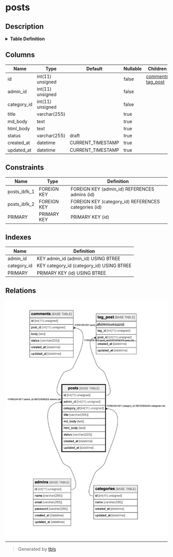 # posts

## Description

<details>
<summary><strong>Table Definition</strong></summary>

```sql
CREATE TABLE `posts` (
  `id` int(11) unsigned NOT NULL AUTO_INCREMENT,
  `admin_id` int(11) unsigned NOT NULL,
  `category_id` int(11) unsigned NOT NULL,
  `title` varchar(255) DEFAULT NULL,
  `md_body` text,
  `html_body` text,
  `status` varchar(255) DEFAULT 'draft',
  `created_at` datetime DEFAULT CURRENT_TIMESTAMP ON UPDATE CURRENT_TIMESTAMP,
  `updated_at` datetime DEFAULT CURRENT_TIMESTAMP ON UPDATE CURRENT_TIMESTAMP,
  PRIMARY KEY (`id`),
  KEY `admin_id` (`admin_id`),
  KEY `category_id` (`category_id`),
  CONSTRAINT `posts_ibfk_1` FOREIGN KEY (`admin_id`) REFERENCES `admins` (`id`),
  CONSTRAINT `posts_ibfk_2` FOREIGN KEY (`category_id`) REFERENCES `categories` (`id`)
) ENGINE=InnoDB AUTO_INCREMENT=1048567 DEFAULT CHARSET=utf8
```

</details>

## Columns

| Name        | Type             | Default           | Nullable | Children                                        | Parents                     | Comment |
| ----------- | ---------------- | ----------------- | -------- | ----------------------------------------------- | --------------------------- | ------- |
| id          | int(11) unsigned |                   | false    | [comments](comments.md) [tag_post](tag_post.md) |                             |         |
| admin_id    | int(11) unsigned |                   | false    |                                                 | [admins](admins.md)         |         |
| category_id | int(11) unsigned |                   | false    |                                                 | [categories](categories.md) |         |
| title       | varchar(255)     |                   | true     |                                                 |                             |         |
| md_body     | text             |                   | true     |                                                 |                             |         |
| html_body   | text             |                   | true     |                                                 |                             |         |
| status      | varchar(255)     | draft             | true     |                                                 |                             |         |
| created_at  | datetime         | CURRENT_TIMESTAMP | true     |                                                 |                             |         |
| updated_at  | datetime         | CURRENT_TIMESTAMP | true     |                                                 |                             |         |

## Constraints

| Name         | Type        | Definition                                           |
| ------------ | ----------- | ---------------------------------------------------- |
| posts_ibfk_1 | FOREIGN KEY | FOREIGN KEY (admin_id) REFERENCES admins (id)        |
| posts_ibfk_2 | FOREIGN KEY | FOREIGN KEY (category_id) REFERENCES categories (id) |
| PRIMARY      | PRIMARY KEY | PRIMARY KEY (id)                                     |

## Indexes

| Name        | Definition                                |
| ----------- | ----------------------------------------- |
| admin_id    | KEY admin_id (admin_id) USING BTREE       |
| category_id | KEY category_id (category_id) USING BTREE |
| PRIMARY     | PRIMARY KEY (id) USING BTREE              |

## Relations

![er](posts.png)

---

> Generated by [tbls](https://github.com/k1LoW/tbls)
